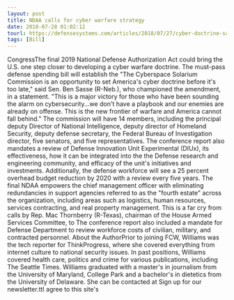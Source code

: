 ```yaml
---
layout: post
title: NDAA calls for cyber warfare strategy
date: 2018-07-28 01:02:12
tourl: https://defensesystems.com/articles/2018/07/27/cyber-doctrine-sasse-ndaa.aspx
tags: [Bill]
---
```

CongressThe final 2019 National Defense Authorization Act could bring the U.S. one step closer to developing a cyber warfare doctrine. The must-pass defense spending bill will establish the "The Cyberspace Solarium Commission is an opportunity to set America's cyber doctrine before it's too late," said Sen. Ben Sasse (R-Neb.), who championed the amendment, in a statement. "This is a major victory for those who have been sounding the alarm on cybersecurity...we don't have a playbook and our enemies are already on offense. This is the new frontier of warfare and America cannot fall behind." The commission will have 14 members, including the principal deputy Director of National Intelligence, deputy director of Homeland Security, deputy defense secretary, the Federal Bureau of Investigation director, five senators, and five representatives. The conference report also mandates a review of Defense Innovation Unit Experimental (DIUx), its effectiveness, how it can be integrated into the the Defense research and engineering community, and efficacy of the unit's initiatives and investments. Additionally, the defense workforce will see a 25 percent overhead budget reduction by 2020 with a review every five years. The final NDAA empowers the chief management officer with eliminating redundancies in support agencies referred to as the "fourth estate" across the organization, including areas such as logistics, human resources, services contracting, and real property management. This is a far cry from calls by Rep. Mac Thornberry (R-Texas), chairman of the House Armed Services Committee, to The conference report also included a mandate for Defense Department to review workforce costs of civilian, military, and contracted personnel. About the AuthorPrior to joining FCW, Williams was the tech reporter for ThinkProgress, where she covered everything from internet culture to national security issues. In past positions, Williams covered health care, politics and crime for various publications, including The Seattle Times. Williams graduated with a master's in journalism from the University of Maryland, College Park and a bachelor's in dietetics from the University of Delaware. She can be contacted at Sign up for our newsletter.ttI agree to this site's 